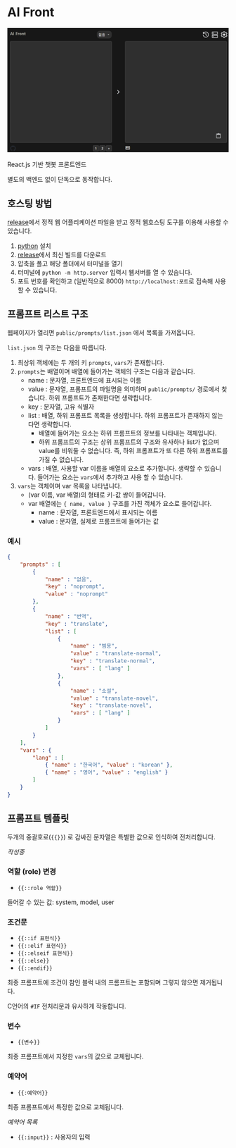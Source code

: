 # AI Front

![front](/img/01.png)

React.js 기반 챗봇 프론트엔드

별도의 백엔드 없이 단독으로 동작합니다.

## 호스팅 방법

[release](https://github.com/hve4638/ai-front/releases)에서 정적 웹 어플리케이션 파일을 받고 정적 웹호스팅 도구를 이용해 사용할 수 있습니다.


1. [python](https://www.python.org) 설치
2. [release](https://github.com/hve4638/ai-front/releases)에서 최신 빌드를 다운로드
3. 압축을 풀고 해당 폴더에서 터미널을 열기
4. 터미널에 `python -m http.server` 입력시 웹서버를 열 수 있습니다.
5. 포트 번호를 확인하고 (일반적으로 8000) `http://localhost:포트`로 접속해 사용할 수 있습니다.


## 프롬프트 리스트 구조

웹페이지가 열리면 `public/prompts/list.json` 에서 목록을 가져옵니다.

`list.json` 의 구조는 다음을 따릅니다.
1. 최상위 객체에는 두 개의 키 `prompts`, `vars`가 존재합니다.
2. `prompts`는 배열이며 배열에 들어가는 객체의 구조는 다음과 같습니다.
    - name : 문자열, 프론트엔드에 표시되는 이름
    - value : 문자열, 프롬프트의 파일명을 의미하며 `public/prompts/` 경로에서 찾습니다. 하위 프롬프트가 존재한다면 생략합니다.
    - key : 문자열, 고유 식별자
    - list : 배열, 하위 프롬프트 목록을 생성합니다. 하위 프롬프트가 존재하지 않는다면 생략합니다.
        - 배열에 들어가는 요소는 하위 프롬프트의 정보를 나타내는 객체입니다.
        - 하위 프롬프트의 구조는 상위 프롬프트의 구조와 유사하나 list가 없으며 value를 비워둘 수 없습니다. 즉, 하위 프롬프트가 또 다른 하위 프롬프트를 가질 수 없습니다.
    - vars : 배열, 사용할 var 이름을 배열의 요소로 추가합니다. 생략할 수 있습니다. 들어가는 요소는 `vars`에서 추가하고 사용 할 수 있습니다.
3. `vars`는 객체이며 var 목록을 나타냅니다.
    - (var 이름, var 배열)의 형태로 키-값 쌍이 들어갑니다.
    - var 배열에는 `{ name, value }` 구조를 가진 객체가 요소로 들어갑니다.
        - name : 문자열, 프론트엔드에서 표시되는 이름
        - value : 문자열, 실제로 프롬프트에 들어가는 값

### 예시

```json
{
    "prompts" : [
        {
            "name" : "없음",
            "key" : "noprompt",
            "value" : "noprompt"
        },
        {
            "name" : "번역",
            "key" : "translate",
            "list" : [
                {
                    "name" : "범용",
                    "value" : "translate-normal",
                    "key" : "translate-normal",
                    "vars" : [ "lang" ]
                },
                {
                    "name" : "소설",
                    "value" : "translate-novel",
                    "key" : "translate-novel",
                    "vars" : [ "lang" ]
                }
            ]
        }
    ],
    "vars" : {
        "lang" : [
            { "name" : "한국어", "value" : "korean" },
            { "name" : "영어", "value" : "english" }
        ]
    }
}
```

## 프롬프트 템플릿

두개의 중괄호로(`{{}}`) 로 감싸진 문자열은 특별한 값으로 인식하여 전처리합니다.

*작성중*

### 역할 (role) 변경

- `{{::role 역할}}`

들어갈 수 있는 값: system, model, user

### 조건문

- `{{::if 표현식}}`
- `{{::elif 표현식}}`
- `{{::elseif 표현식}}`
- `{{::else}}`
- `{{::endif}}`

최종 프롬프트에 조건이 참인 블럭 내의 프롬프트는 포함되며 그렇지 않으면 제거됩니다.

C언어의 `#IF` 전처리문과 유사하게 작동합니다.

### 변수

- `{{변수}}`

최종 프롬프트에서 지정한 `vars`의 값으로 교체됩니다.

### 예약어

- `{{:예약어}}`

최종 프롬프트에서 특정한 값으로 교체됩니다.

*예약어 목록*
- `{{:input}}` : 사용자의 입력
